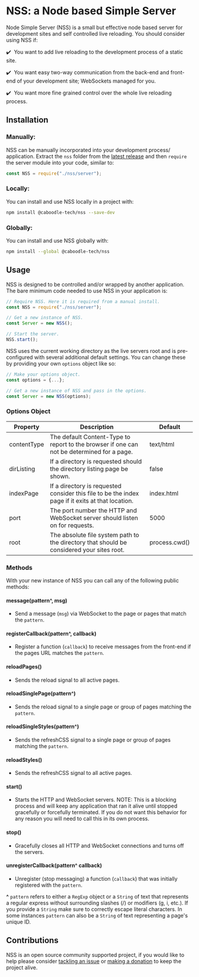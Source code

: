 # NSS: a Node based Simple Server

Node Simple Server (NSS) is a small but effective node based server for development sites and self controlled live reloading. You should consider using NSS if:

:heavy_check_mark:&nbsp; You want to add live reloading to the development process of a static site.

:heavy_check_mark:&nbsp; You want easy two-way communication from the back-end and front-end of your development site; WebSockets managed for you.

:heavy_check_mark:&nbsp; You want more fine grained control over the whole live reloading process.

## Installation

### Manually:

NSS can be manually incorporated into your development process/ application. Extract the `nss` folder from the [latest release](https://github.com/caboodle-tech/nss/releases/) and then `require` the server module into your code, similar to:

```javascript
const NSS = require("./nss/server");
```

### Locally:

You can install and use NSS locally in a project with:

```bash
npm install @caboodle-tech/nss --save-dev
```

### Globally:

You can install and use NSS globally with:

```bash
npm install --global @caboodle-tech/nss
```

## Usage

NSS is designed to be controlled and/or wrapped by another application. The bare minimum code needed to use NSS in your application is:

```javascript
// Require NSS. Here it is required from a manual install.
const NSS = require("./nss/server");

// Get a new instance of NSS.
const Server = new NSS();

// Start the server.
NSS.start();
```

NSS uses the current working directory as the live servers root and is pre-configured with several additional default settings. You can change these by providing your own `options` object like so:

```javascript
// Make your options object.
const options = {...};

// Get a new instance of NSS and pass in the options.
const Server = new NSS(options);
```

### Options Object

| Property    | Description                                                                                       | Default       |
| ----------- | ------------------------------------------------------------------------------------------------- | ------------- |
| contentType | The default Content-Type to report to the browser if one can not be determined for a page.        | text/html     |
| dirListing  | If a directory is requested should the directory listing page be shown.                           | false         |
| indexPage   | If a directory is requested consider this file to be the index page if it exits at that location. | index.html    |
| port        | The port number the HTTP and WebSocket server should listen on for requests.                      | 5000          |
| root        | The absolute file system path to the directory that should be considered your sites root.         | process.cwd() |

### Methods

With your new instance of NSS you can call any of the following public methods:

#### **message(pattern^, msg)**

-   Send a message (`msg`) via WebSocket to the page or pages that match the `pattern`.

#### **registerCallback(pattern^, callback)**

-   Register a function (`callback`) to receive messages from the front-end if the pages URL matches the `pattern`.

#### **reloadPages()**

-   Sends the reload signal to all active pages.

#### **reloadSinglePage(pattern^)**

-   Sends the reload signal to a single page or group of pages matching the `pattern`.

#### **reloadSingleStyles(pattern^)**

-   Sends the refreshCSS signal to a single page or group of pages matching the `pattern`.

#### **reloadStyles()**

-   Sends the refreshCSS signal to all active pages.

#### **start()**

-   Starts the HTTP and WebSocket servers. NOTE: This is a blocking process and will keep any application that ran it alive until stopped gracefully or forcefully terminated. If you do not want this behavior for any reason you will need to call this in its own process.

#### **stop()**

-   Gracefully closes all HTTP and WebSocket connections and turns off the servers.

#### **unregisterCallback(pattern^ callback)**

-   Unregister (stop messaging) a function (`callback`) that was initially registered with the `pattern`.

**^** `pattern` refers to either a `RegExp` object or a `String` of text that represents a regular express without surrounding slashes (/) or modifiers (g, i, etc.). If you provide a `String` make sure to correctly escape literal characters. In some instances `pattern` can also be a `String` of text representing a page's unique ID.

## Contributions

NSS is an open source community supported project, if you would like to help please consider <a href="https://github.com/caboodle-tech/nss/issues" target="_blank">tackling an issue</a> or <a href="https://ko-fi.com/caboodletech" target="_blank">making a donation</a> to keep the project alive.
